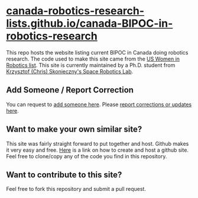 # [canada-robotics-research-lists.github.io/canada-BIPOC-in-robotics-research](https://canada-robotics-research-lists.github.io/canada-BIPOC-in-robotics-research)

This repo hosts the website listing current BIPOC in Canada doing robotics research. The code used to make this site came from the [US Women in Robotics list](https://github.com/us-women-in-robotics-research/us-women-in-robotics-research.github.io/). This site is currently maintained by a Ph.D. student from [Krzysztof (Chris) Skonieczny's Space Robotics Lab](https://users.encs.concordia.ca/~kskoniec/).

## Add Someone / Report Correction

You can request to [add someone here](https://forms.gle/yxbNZRvXXoERb4Qm9). Please [report corrections or updates here](https://forms.gle/Uq5sJSmbQ8W81Tz1A).

## Want to make your own similar site?

This site was fairly straight forward to put together and host. Github makes it very easy and free. [Here](https://pages.github.com/) is a link on how to create and host a github site. Feel free to clone/copy any of the code you find in this repository.

## Want to contribute to this site?

Feel free to fork this repository and submit a pull request.
